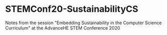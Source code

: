 # STEMConf20-SustainabilityCS
Notes from the session "Embedding Sustainability in the Computer Science Curriculum" at the AdvanceHE STEM Conference 2020
